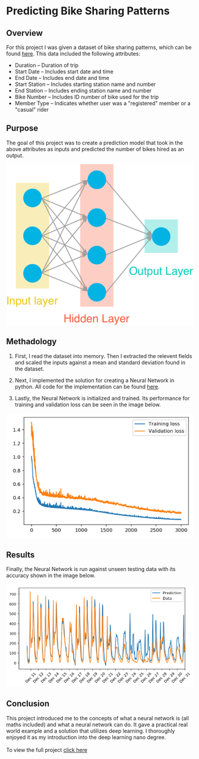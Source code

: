 # Predicting Bike Sharing Patterns

## Overview
For this project I was given a dataset of bike sharing patterns, which can be found <a href="https://www.capitalbikeshare.com/system-data">here</a>. This data included the following attributes: 

* Duration – Duration of trip
* Start Date – Includes start date and time
* End Date – Includes end date and time
* Start Station – Includes starting station name and number
* End Station – Includes ending station name and number
* Bike Number – Includes ID number of bike used for the trip
* Member Type – Indicates whether user was a "registered" member or a "casual" rider

## Purpose
The goal of this project was to create a prediction model that took in the above attributes as inputs and predicted the number of bikes hired as an output.

![](https://github.com/zainmujahid/Udacity---Deep-Learning-NanoDegree/blob/master/01%20-%20Predicting%20Bike-Sharing%20Patterns/Images/neural_network.png)

## Methadology
1. First, I read the dataset into memory. Then I extracted the relevent fields and scaled the inputs against a mean and standard deviation found in the dataset. 

2. Next, I implemented the solution for creating a Neural Network in python. All code for the implementation can be found <a href="https://github.com/zainmujahid/Udacity---Deep-Learning-NanoDegree/blob/master/01%20-%20Predicting%20Bike-Sharing%20Patterns/Your_first_neural_network/my_answers.py">here</a>. 

3. Lastly, the Neural Network is initialized and trained. Its performance for training and validation loss can be seen in the image below.

![](https://github.com/zainmujahid/Udacity---Deep-Learning-NanoDegree/blob/master/01%20-%20Predicting%20Bike-Sharing%20Patterns/Images/loss.png)

## Results
Finally, the Neural Network is run against unseen testing data with its accuracy shown in the image below.

![](https://github.com/zainmujahid/Udacity---Deep-Learning-NanoDegree/blob/master/01%20-%20Predicting%20Bike-Sharing%20Patterns/Images/test.png)

## Conclusion
This project introduced me to the concepts of what a neural network is (all maths included) and what a neural network can do. It gave a practical real world example and a solution that utilizes deep learning. I thoroughly enjoyed it as my introduction into the deep learning nano degree.
<br><br>
To view the full project [click here](https://github.com/zainmujahid/Udacity---Deep-Learning-NanoDegree/blob/master/01%20-%20Predicting%20Bike-Sharing%20Patterns/Your_first_neural_network/Your_first_neural_network.ipynb)